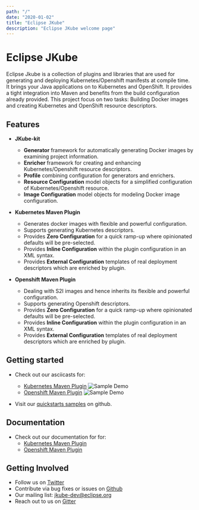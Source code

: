 ```yaml
---
path: "/"
date: "2020-01-02"
title: "Eclipse JKube"
description: "Eclipse JKube welcome page"
---
```

<div class="section-dark">

# Eclipse JKube

Eclipse Jkube is a collection of plugins and libraries that are used for generating and deploying Kubernetes/Openshift
manifests at compile time. It brings your Java applications on to Kubernetes and OpenShift.
It provides a tight integration into Maven and benefits from the build configuration already provided.
This project focus on two tasks: Building Docker images and creating Kubernetes and OpenShift resource descriptors.

</div>

## Features

* **JKube-kit**
  * **Generator** framework for automatically generating Docker images by examining project information.
  * **Enricher** framework for creating and enhancing Kubernetes/Openshift resource descriptors.
  * **Profile** combining configuration for generators and enrichers.
  * **Resource Configuration** model objects for a simplified configuration of Kubernetes/Openshift resource.
  * **Image Configuration** model objects for modeling Docker image configuration.
  
* **Kubernetes Maven Plugin**
  * Generates docker images with flexible and powerful configuration.
  * Supports generating Kubernetes descriptors.
  * Provides **Zero Configuration** for a quick ramp-up where opinionated defaults will be pre-selected.                 
  * Provides **Inline Configuration** within the plugin configuration in an XML syntax.             
  * Provides **External Configuration** templates of real deployment descriptors which are enriched by plugin.                  
  
* **Openshift Maven Plugin**        
  * Dealing with S2I images and hence inherits its flexible and powerful configuration.         
  * Supports generating Openshift descriptors.
  * Provides **Zero Configuration** for a quick ramp-up where opinionated defaults will be pre-selected.                 
  * Provides **Inline Configuration** within the plugin configuration in an XML syntax.             
  * Provides **External Configuration** templates of real deployment descriptors which are enriched by plugin.   

<div class="section-dark">

## Getting started

* Check out our asciicasts for:
  * <a href="https://asciinema.org/a/253747">Kubernetes Maven Plugin</a>
    <img src="https://raw.githubusercontent.com/eclipse/jkube/kubernetes-maven-plugin/master/k8s-maven-plugin-demo.gif" alt="Sample Demo" />
  * <a href="https://asciinema.org/a/253742">Openshift Maven Plugin</a>
    <img src="https://raw.githubusercontent.com/eclipse/jkube/openshift-maven-plugin/master/oc-maven-plugin-demo.gif" alt="Sample Demo" />


* Visit our <a href="https://github.com/eclipse/jkube/quickstarts">quickstarts samples</a> on github.

</div>

## Documentation

* Check out our documentation for for:
  * <a href="./kubernetes-maven-plugin/doc/index.html">Kubernetes Maven Plugin</a>
  * <a href="./openshift-maven-plugin/doc/index.html">Openshift Maven Plugin</a>


<div class="section-dark">

## Getting Involved

* Follow us on <a href="https://twitter.com/jkubeio">Twitter</a>
* Contribute via bug fixes or issues on <a href="https://github.com/eclipse/jkube">Github</a>
* Our mailing list: jkube-dev@eclipse.org
* Reach out to us on <a href="https://gitter.im/eclipse/jkube#">Gitter</a>

</div>
